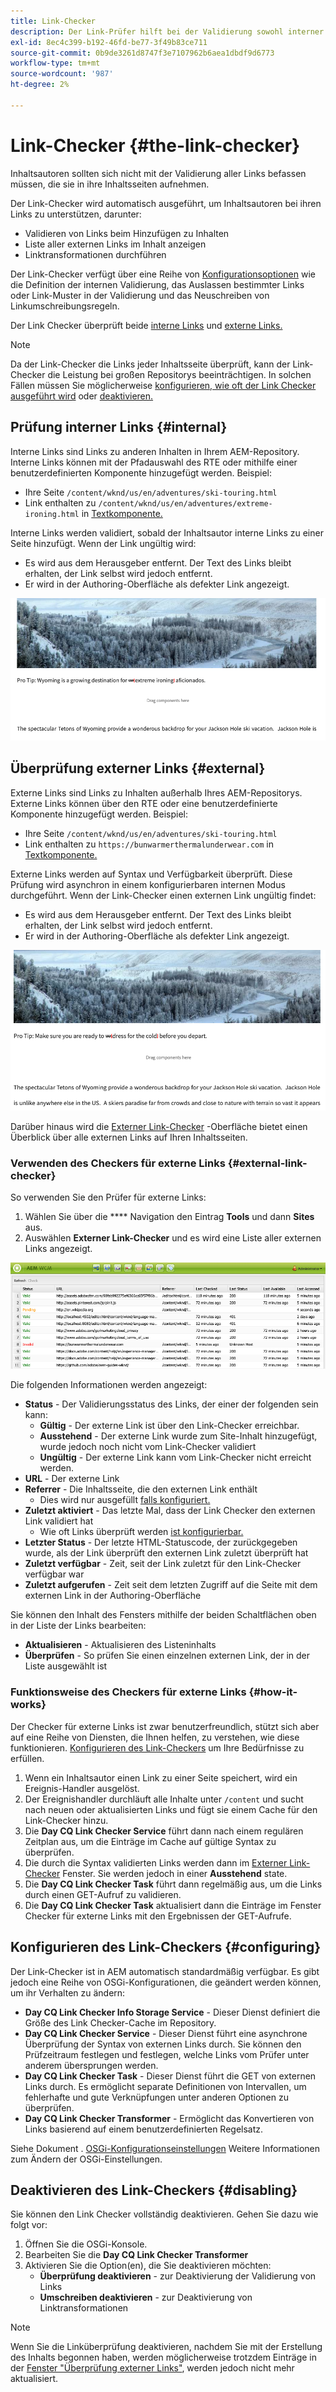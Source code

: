 ```yaml
---
title: Link-Checker
description: Der Link-Prüfer hilft bei der Validierung sowohl interner als auch externer Links und ermöglicht das Neuschreiben von Links.
exl-id: 8ec4c399-b192-46fd-be77-3f49b83ce711
source-git-commit: 0b9de3261d8747f3e7107962b6aea1dbdf9d6773
workflow-type: tm+mt
source-wordcount: '987'
ht-degree: 2%

---
```


# Link-Checker {#the-link-checker}

Inhaltsautoren sollten sich nicht mit der Validierung aller Links befassen müssen, die sie in ihre Inhaltsseiten aufnehmen.

Der Link-Checker wird automatisch ausgeführt, um Inhaltsautoren bei ihren Links zu unterstützen, darunter:

* Validieren von Links beim Hinzufügen zu Inhalten
* Liste aller externen Links im Inhalt anzeigen
* Linktransformationen durchführen

Der Link-Checker verfügt über eine Reihe von [Konfigurationsoptionen](#configuring) wie die Definition der internen Validierung, das Auslassen bestimmter Links oder Link-Muster in der Validierung und das Neuschreiben von Linkumschreibungsregeln.

Der Link Checker überprüft beide [interne Links](#internal) und [externe Links.](#external)

>[!NOTE]
>
>Da der Link-Checker die Links jeder Inhaltsseite überprüft, kann der Link-Checker die Leistung bei großen Repositorys beeinträchtigen. In solchen Fällen müssen Sie möglicherweise [konfigurieren, wie oft der Link Checker ausgeführt wird](#configuring) oder [deaktivieren.](#disabling)

## Prüfung interner Links {#internal}

Interne Links sind Links zu anderen Inhalten in Ihrem AEM-Repository. Interne Links können mit der Pfadauswahl des RTE oder mithilfe einer benutzerdefinierten Komponente hinzugefügt werden. Beispiel:

* Ihre Seite `/content/wknd/us/en/adventures/ski-touring.html`
* Link enthalten zu `/content/wknd/us/en/adventures/extreme-ironing.html` in [Textkomponente.](https://experienceleague.adobe.com/docs/experience-manager-core-components/using/components/text.html?lang=de)

Interne Links werden validiert, sobald der Inhaltsautor interne Links zu einer Seite hinzufügt. Wenn der Link ungültig wird:

* Es wird aus dem Herausgeber entfernt. Der Text des Links bleibt erhalten, der Link selbst wird jedoch entfernt.
* Er wird in der Authoring-Oberfläche als defekter Link angezeigt.

![Interner Link beim Bearbeiten einer Seite beschädigt](assets/link-checker-invalid-link-internal.png)

## Überprüfung externer Links {#external}

Externe Links sind Links zu Inhalten außerhalb Ihres AEM-Repositorys. Externe Links können über den RTE oder eine benutzerdefinierte Komponente hinzugefügt werden. Beispiel:

* Ihre Seite `/content/wknd/us/en/adventures/ski-touring.html`
* Link enthalten zu `https://bunwarmerthermalunderwear.com` in [Textkomponente.](https://experienceleague.adobe.com/docs/experience-manager-core-components/using/components/text.html)

Externe Links werden auf Syntax und Verfügbarkeit überprüft. Diese Prüfung wird asynchron in einem konfigurierbaren internen Modus durchgeführt. Wenn der Link-Checker einen externen Link ungültig findet:

* Es wird aus dem Herausgeber entfernt. Der Text des Links bleibt erhalten, der Link selbst wird jedoch entfernt.
* Er wird in der Authoring-Oberfläche als defekter Link angezeigt.

![Interner Link beim Bearbeiten einer Seite beschädigt](assets/link-checker-invalid-link-external.png)

Darüber hinaus wird die [Externer Link-Checker](#external-link-checker) -Oberfläche bietet einen Überblick über alle externen Links auf Ihren Inhaltsseiten.

### Verwenden des Checkers für externe Links {#external-link-checker}

So verwenden Sie den Prüfer für externe Links:

1. Wählen Sie über die **** Navigation den Eintrag **Tools** und dann **Sites** aus.
1. Auswählen **Externer Link-Checker** und es wird eine Liste aller externen Links angezeigt.

![Das Fenster &quot;Checker für externe Links&quot;](assets/external-link-checker.png)

Die folgenden Informationen werden angezeigt:

* **Status** - Der Validierungsstatus des Links, der einer der folgenden sein kann:
   * **Gültig** - Der externe Link ist über den Link-Checker erreichbar.
   * **Ausstehend** - Der externe Link wurde zum Site-Inhalt hinzugefügt, wurde jedoch noch nicht vom Link-Checker validiert
   * **Ungültig** - Der externe Link kann vom Link-Checker nicht erreicht werden.
* **URL** - Der externe Link
* **Referrer** - Die Inhaltsseite, die den externen Link enthält
   * Dies wird nur ausgefüllt [falls konfiguriert.](#configuring)
* **Zuletzt aktiviert** - Das letzte Mal, dass der Link Checker den externen Link validiert hat
   * Wie oft Links überprüft werden [ist konfigurierbar.](#configuring)
* **Letzter Status** - Der letzte HTML-Statuscode, der zurückgegeben wurde, als der Link überprüft den externen Link zuletzt überprüft hat
* **Zuletzt verfügbar** - Zeit, seit der Link zuletzt für den Link-Checker verfügbar war
* **Zuletzt aufgerufen** - Zeit seit dem letzten Zugriff auf die Seite mit dem externen Link in der Authoring-Oberfläche

Sie können den Inhalt des Fensters mithilfe der beiden Schaltflächen oben in der Liste der Links bearbeiten:

* **Aktualisieren** - Aktualisieren des Listeninhalts
* **Überprüfen** - So prüfen Sie einen einzelnen externen Link, der in der Liste ausgewählt ist

### Funktionsweise des Checkers für externe Links {#how-it-works}

Der Checker für externe Links ist zwar benutzerfreundlich, stützt sich aber auf eine Reihe von Diensten, die Ihnen helfen, zu verstehen, wie diese funktionieren. [Konfigurieren des Link-Checkers](#configuring) um Ihre Bedürfnisse zu erfüllen.

1. Wenn ein Inhaltsautor einen Link zu einer Seite speichert, wird ein Ereignis-Handler ausgelöst.
1. Der Ereignishandler durchläuft alle Inhalte unter `/content` und sucht nach neuen oder aktualisierten Links und fügt sie einem Cache für den Link-Checker hinzu.
1. Die **Day CQ Link Checker Service** führt dann nach einem regulären Zeitplan aus, um die Einträge im Cache auf gültige Syntax zu überprüfen.
1. Die durch die Syntax validierten Links werden dann im [Externer Link-Checker](#external-link-checker) Fenster. Sie werden jedoch in einer **Ausstehend** state.
1. Die **Day CQ Link Checker Task** führt dann regelmäßig aus, um die Links durch einen GET-Aufruf zu validieren.
1. Die **Day CQ Link Checker Task** aktualisiert dann die Einträge im Fenster Checker für externe Links mit den Ergebnissen der GET-Aufrufe.

## Konfigurieren des Link-Checkers {#configuring}

Der Link-Checker ist in AEM automatisch standardmäßig verfügbar. Es gibt jedoch eine Reihe von OSGi-Konfigurationen, die geändert werden können, um ihr Verhalten zu ändern:

* **Day CQ Link Checker Info Storage Service** - Dieser Dienst definiert die Größe des Link Checker-Cache im Repository.
* **Day CQ Link Checker Service** - Dieser Dienst führt eine asynchrone Überprüfung der Syntax von externen Links durch. Sie können den Prüfzeitraum festlegen und festlegen, welche Links vom Prüfer unter anderem übersprungen werden.
* **Day CQ Link Checker Task** - Dieser Dienst führt die GET von externen Links durch. Es ermöglicht separate Definitionen von Intervallen, um fehlerhafte und gute Verknüpfungen unter anderen Optionen zu überprüfen.
* **Day CQ Link Checker Transformer** - Ermöglicht das Konvertieren von Links basierend auf einem benutzerdefinierten Regelsatz.

Siehe Dokument . [OSGi-Konfigurationseinstellungen](/help/sites-deploying/osgi-configuration-settings.md) Weitere Informationen zum Ändern der OSGi-Einstellungen.

## Deaktivieren des Link-Checkers {#disabling}

Sie können den Link Checker vollständig deaktivieren. Gehen Sie dazu wie folgt vor:

1. Öffnen Sie die OSGi-Konsole.
1. Bearbeiten Sie die **Day CQ Link Checker Transformer**
1. Aktivieren Sie die Option(en), die Sie deaktivieren möchten:
   * **Überprüfung deaktivieren** - zur Deaktivierung der Validierung von Links
   * **Umschreiben deaktivieren** - zur Deaktivierung von Linktransformationen

>[!NOTE]
>
>Wenn Sie die Linküberprüfung deaktivieren, nachdem Sie mit der Erstellung des Inhalts begonnen haben, werden möglicherweise trotzdem Einträge in der [Fenster &quot;Überprüfung externer Links&quot;](#external-link-checker), werden jedoch nicht mehr aktualisiert.
